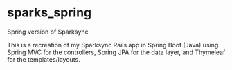 # sparks_spring

Spring version of Sparksync

This is a recreation of my Sparksync Rails app in Spring Boot (Java) using Spring MVC for the controllers, Spring JPA for the data layer, and Thymeleaf for the templates/layouts.
